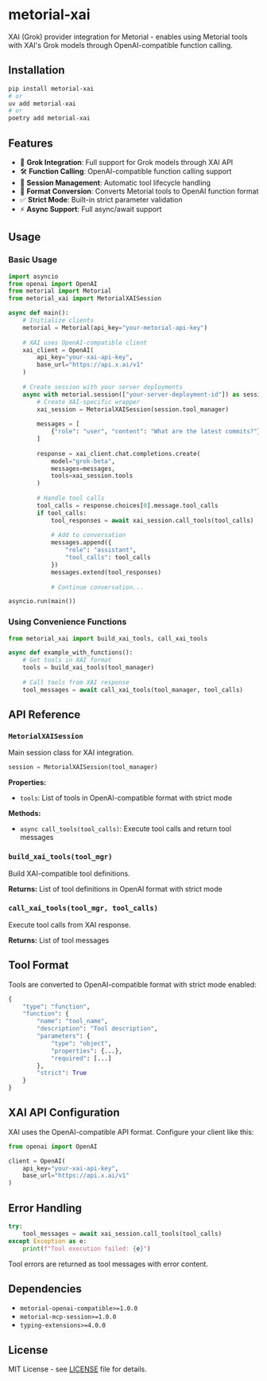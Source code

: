 # metorial-xai

XAI (Grok) provider integration for Metorial - enables using Metorial tools with XAI's Grok models through OpenAI-compatible function calling.

## Installation

```bash
pip install metorial-xai
# or
uv add metorial-xai
# or
poetry add metorial-xai
```

## Features

- 🤖 **Grok Integration**: Full support for Grok models through XAI API
- 🛠️ **Function Calling**: OpenAI-compatible function calling support
- 📡 **Session Management**: Automatic tool lifecycle handling
- 🔄 **Format Conversion**: Converts Metorial tools to OpenAI function format
- ✅ **Strict Mode**: Built-in strict parameter validation
- ⚡ **Async Support**: Full async/await support

## Usage

### Basic Usage

```python
import asyncio
from openai import OpenAI
from metorial import Metorial
from metorial_xai import MetorialXAISession

async def main():
    # Initialize clients
    metorial = Metorial(api_key="your-metorial-api-key")
    
    # XAI uses OpenAI-compatible client
    xai_client = OpenAI(
        api_key="your-xai-api-key",
        base_url="https://api.x.ai/v1"
    )
    
    # Create session with your server deployments
    async with metorial.session(["your-server-deployment-id"]) as session:
        # Create XAI-specific wrapper
        xai_session = MetorialXAISession(session.tool_manager)
        
        messages = [
            {"role": "user", "content": "What are the latest commits?"}
        ]
        
        response = xai_client.chat.completions.create(
            model="grok-beta",
            messages=messages,
            tools=xai_session.tools
        )
        
        # Handle tool calls
        tool_calls = response.choices[0].message.tool_calls
        if tool_calls:
            tool_responses = await xai_session.call_tools(tool_calls)
            
            # Add to conversation
            messages.append({
                "role": "assistant",
                "tool_calls": tool_calls
            })
            messages.extend(tool_responses)
            
            # Continue conversation...

asyncio.run(main())
```

### Using Convenience Functions

```python
from metorial_xai import build_xai_tools, call_xai_tools

async def example_with_functions():
    # Get tools in XAI format
    tools = build_xai_tools(tool_manager)
    
    # Call tools from XAI response
    tool_messages = await call_xai_tools(tool_manager, tool_calls)
```

## API Reference

### `MetorialXAISession`

Main session class for XAI integration.

```python
session = MetorialXAISession(tool_manager)
```

**Properties:**
- `tools`: List of tools in OpenAI-compatible format with strict mode

**Methods:**
- `async call_tools(tool_calls)`: Execute tool calls and return tool messages

### `build_xai_tools(tool_mgr)`

Build XAI-compatible tool definitions.

**Returns:** List of tool definitions in OpenAI format with strict mode

### `call_xai_tools(tool_mgr, tool_calls)`

Execute tool calls from XAI response.

**Returns:** List of tool messages

## Tool Format

Tools are converted to OpenAI-compatible format with strict mode enabled:

```python
{
    "type": "function",
    "function": {
        "name": "tool_name",
        "description": "Tool description",
        "parameters": {
            "type": "object",
            "properties": {...},
            "required": [...]
        },
        "strict": True
    }
}
```

## XAI API Configuration

XAI uses the OpenAI-compatible API format. Configure your client like this:

```python
from openai import OpenAI

client = OpenAI(
    api_key="your-xai-api-key",
    base_url="https://api.x.ai/v1"
)
```

## Error Handling

```python
try:
    tool_messages = await xai_session.call_tools(tool_calls)
except Exception as e:
    print(f"Tool execution failed: {e}")
```

Tool errors are returned as tool messages with error content.

## Dependencies

- `metorial-openai-compatible>=1.0.0`
- `metorial-mcp-session>=1.0.0`
- `typing-extensions>=4.0.0`

## License

MIT License - see [LICENSE](../../LICENSE) file for details.
